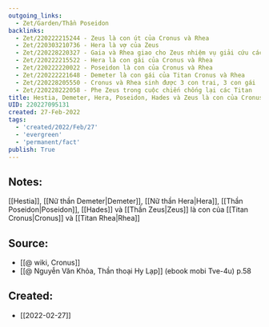 ```yaml
---
outgoing_links:
  - Zet/Garden/Thần Poseidon
backlinks:
  - Zet/220222215244 - Zeus là con út của Cronus và Rhea
  - Zet/220303210736 - Hera là vợ của Zeus
  - Zet/220228220327 - Gaia và Rhea giao cho Zeus nhiệm vụ giải cứu các anh chị khỏi bụng Cronus
  - Zet/220222215522 - Hera là con gái của Cronus và Rhea
  - Zet/220222220022 - Poseidon là con của Cronus và Rhea
  - Zet/220222221648 - Demeter là con gái của Titan Cronus và Rhea
  - Zet/220228205550 - Cronus và Rhea sinh được 3 con trai, 3 con gái
  - Zet/220228222058 - Phe Zeus trong cuộc chiến chống lại các Titan
title: Hestia, Demeter, Hera, Poseidon, Hades và Zeus là con của Cronus và Rhea
UID: 220227095131
created: 27-Feb-2022
tags:
  - 'created/2022/Feb/27'
  - 'evergreen'
  - 'permanent/fact'
publish: True
---
```

## Notes:
[[Hestia]], [[Nữ thần Demeter|Demeter]], [[Nữ thần Hera|Hera]], [[Thần Poseidon|Poseidon]], [[Hades]] và [[Thần Zeus|Zeus]] là con của [[Titan Cronus|Cronus]] và [[Titan Rhea|Rhea]]

## Source:
- [[@ wiki, Cronus]]
- [[@ Nguyễn Văn Khỏa, Thần thoại Hy Lạp]] (ebook mobi Tve-4u) p.58
## Created:
- [[2022-02-27]]
